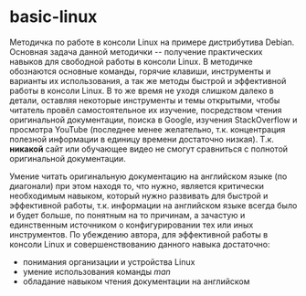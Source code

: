 # basic-linux

Методичка по работе в консоли Linux на примере дистрибутива Debian. Основная задача данной методички -- получение практических навыков для свободной работы в консоли Linux. В методичке обознаются основные команды, горячие клавиши, инструменты и варианты их использования, а так же методы быстрой и эффективной работы в консоли Linux. В то же время не уходя слишком далеко в детали, оставляя некоторые инструменты и темы открытыми, чтобы читатель провёл самостоятельное их изучение, посредством чтения оригинальной документации, поиска в Google, изучения StackOverflow и просмотра YouTube (последнее менее желательно, т.к. концентрация полезной информации в единицу времени достаточно низкая). Т.к. **никакой** сайт или обучающее видео не смогут сравниться с полнотой оригинальной документации.

Умение читать оригинальную документацию на английском языке (по диагонали) при этом находя то, что нужно, является критически необходимым навыком, который нужно развивать для быстрой и эффективной работы, т.к. информации на английском языке всегда было и будет больше, по понятным на то причинам, а зачастую и единственным источником о конфигурировании тех или иных инструментов. По убеждению автора, для эффективной работы в консоли Linux и совершенствованию данного навыка достаточно:
- понимания организации и устройства Linux
- умение использования команды *man*
- обладание навыком чтения документации на английском
